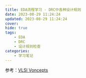```yaml
---
title: EDA流程学习 - DRC中各种设计规则
date: 2023-08-29 11:24:24
updated: 2023-08-29 11:24:24
cover:
hide: true
tags:
    - EDA
    - DRC
    - 设计规则检查
categories:
    - 学习笔记
---
```


参考：[VLSI Voncepts](https://www.vlsi-expert.com/2014/12/design-rule-check.html)


